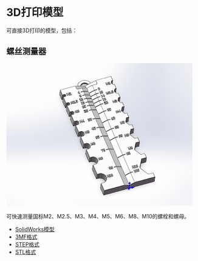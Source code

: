 # 3D打印模型

可直接3D打印的模型，包括：

## 螺丝测量器

![img](螺丝测量器/螺丝测量器.png)

可快速测量国标M2、M2.5、M3、M4、M5、M6、M8、M10的螺栓和螺母。

- [SolidWorks模型](螺丝测量器/螺丝测量器.SLDPRT)
- [3MF格式](螺丝测量器/螺丝测量器.3MF)
- [STEP格式](螺丝测量器/螺丝测量器.STEP)
- [STL格式](螺丝测量器/螺丝测量器.STL)

